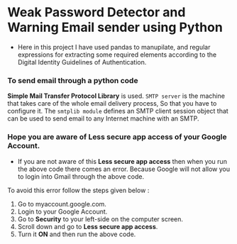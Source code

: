 # Weak Password Detector and Warning Email sender using Python
* Here in this project I have used pandas to manupilate, and regular expressions for extracting some required elements according to the Digital Identity Guidelines of Authentication. 

### To send email through a python code 
**Simple Mail Transfer Protocol Library** is used. `SMTP server` is the machine that takes care of the whole email delivery process, So that you have to configure it. The `smtplib module` defines an SMTP client session object that can be used to send email to any Internet machine with an SMTP.
### Hope you are aware of **Less secure app access** of your Google Account.
* If you are not aware of this **Less secure app access** then when you run the above code there comes an error. Because Google will not allow you to login into Gmail through the above code.

To avoid this error follow the steps given below : 
1. Go to myaccount.google.com.
2. Login to your Google Account.
3. Go to **Security** to your left-side on the computer screen. 
4. Scroll down and go to **Less secure app access**.
5. Turn it **ON** and then run the above code.
